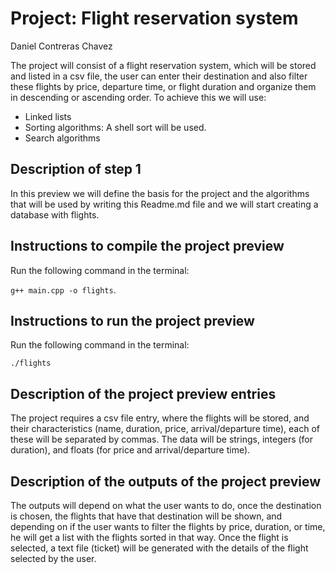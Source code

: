 # Project: Flight reservation system
Daniel Contreras Chavez

The project will consist of a flight reservation system, which will be stored and listed in a csv file, the user can enter their destination and also filter these flights by price, departure time, or flight duration and organize them in descending or ascending order.
To achieve this we will use:
- Linked lists
- Sorting algorithms: A shell sort will be used.
- Search algorithms

## Description of step 1
In this preview we will define the basis for the project and the algorithms that will be used by writing this Readme.md file and we will start creating a database with flights.

## Instructions to compile the project preview
Run the following command in the terminal:

`g++ main.cpp -o flights`. 

## Instructions to run the project preview
Run the following command in the terminal:

`./flights` 

## Description of the project preview entries

The project requires a csv file entry, where the flights will be stored, and their characteristics (name, duration, price, arrival/departure time), each of these will be separated by commas. The data will be strings, integers (for duration), and floats (for price and arrival/departure time).

## Description of the outputs of the project preview

The outputs will depend on what the user wants to do, once the destination is chosen, the flights that have that destination will be shown, and depending on if the user wants to filter the flights by price, duration, or time, he will get a list with the flights sorted in that way. Once the flight is selected, a text file (ticket) will be generated with the details of the flight selected by the user.
